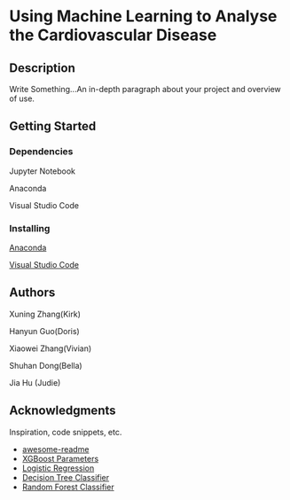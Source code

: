 # Using Machine Learning to Analyse the Cardiovascular Disease


## Description

Write Something...An in-depth paragraph about your project and overview of use.

## Getting Started

### Dependencies

Jupyter Notebook

Anaconda

Visual Studio Code

### Installing

[Anaconda](https://www.anaconda.com)

[Visual Studio Code](https://code.visualstudio.com)


## Authors

Xuning Zhang(Kirk)

Hanyun Guo(Doris)

Xiaowei Zhang(Vivian)

Shuhan Dong(Bella)

Jia Hu (Judie)

## Acknowledgments

Inspiration, code snippets, etc.
* [awesome-readme](https://github.com/matiassingers/awesome-readme)
* [XGBoost Parameters](https://xgboost.readthedocs.io/en/stable/parameter.html)
* [Logistic Regression](https://scikit-learn.org/stable/modules/generated/sklearn.linear_model.LogisticRegression.html)
* [Decision Tree Classifier](https://scikit-learn.org/stable/modules/generated/sklearn.tree.DecisionTreeClassifier.html)
* [Random Forest Classifier](https://scikit-learn.org/stable/modules/generated/sklearn.ensemble.RandomForestClassifier.html)
